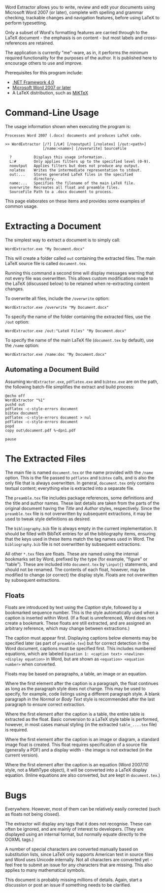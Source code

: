 Word Extractor allows you to write, review and edit your documents using Microsoft Word 2007 (or later), complete with spelling and grammar checking, trackable changes and navigation features, before using LaTeX to perform typesetting.

Only a subset of Word's formatting features are carried through to the LaTeX document - the emphasis is on content - but most labels and cross-references are retained.

The application is currently "me"-ware, as in, it performs the minimum required functionality for the purposes of the author. It is published here to encourage others to use and improve.

Prerequisites for this program include:

  * [.NET Framework 4.0](http://go.microsoft.com/fwlink/?LinkID=186913)
  * [Microsoft Word 2007 or later](http://office.microsoft.com/en-au/word/)
  * A LaTeX distribution, such as [MiKTeX](http://miktex.org/)

#  Command-Line Usage 

The usage information shown when executing the program is:

```
Processes Word 2007 (.docx) documents and produces LaTeX code.

>> WordExtractor [/?] [/L#] [/nooutput] [/nolatex] [/out:<path>]
                 [/name:<name>] [/overwrite] SourceFile

  ?          Displays this usage information..
  L:#        Only applies filters up to the specified level (0-9).
  nooutput   Applies filters but does not produce any output.
  nolatex    Writes the intermediate representation to stdout.
  out:...    Stores generated LaTeX files in the specified
             directory.
  name:...   Specifies the filename of the main LaTeX file.
  overwrite  Recreates all float and preamble files.
  SourceFile Path to a .docx document to process.
```

This page elaborates on these items and provides some examples of common usage.

#  Extracting a Document 

The simplest way to extract a document is to simply call:

```
WordExtractor.exe "My Document.docx"
```

This will create a folder called `out` containing the extracted files. The main LaTeX source file is called `document.tex`.

Running this command a second time will display messages warning that not every file was overwritten. This allows custom modifications made to the LaTeX (discussed below) to be retained when re-extracting content changes.

To overwrite all files, include the `/overwrite` option:

```
WordExtractor.exe /overwrite "My Document.docx"
```

To specify the name of the folder containing the extracted files, use the `/out` option:

```
WordExtractor.exe /out:"LateX Files" "My Document.docx"
```

To specify the name of the main LaTeX file (`document.tex` by default), use the `/name` option:

```
WordExtractor.exe /name:doc "My Document.docx"
```

##  Automating a Document Build 

Assuming `WordExtractor.exe`, `pdflatex.exe` and `bibtex.exe` are on the path, the following batch-file simplifies the extract and build process:

```
@echo off
WordExtractor "%1"
pushd out
pdflatex -c-style-errors document
bibtex document
pdflatex -c-style-errors document > nul
pdflatex -c-style-errors document
popd
copy out\document.pdf %~dpn1.pdf

pause
```

#  The Extracted Files 

The main file is named `document.tex` or the name provided with the `/name` option. This is the file passed to `pdflatex` and `bibtex` calls, and is also the only file that is always overwritten. In general, `document.tex` only contains textual content; everything else is extracted into a separate file.

The `preamble.tex` file includes package references, some definitions and the title and author names. These last details are taken from the parts of the original document having the _Title_ and _Author_ styles, respectively. Since the `preamble.tex` file is not overwritten by subsequent extractions, it may be used to tweak style definitions as desired.

The `bibliography.bib` file is always empty in the current implementation. It should be filled with BibTeX entries for all the bibliography items, ensuring that the keys used in these items match the tag names used in Word. The `bibliography.bib` file is not overwritten by subsequent extractions.

All other `*.tex` files are floats. These are named using the internal bookmarks set by Word, prefixed by the type (for example, "figure" or "table"). These are included into `document.tex` by `\input{}` statements, and should not be renamed. The contents of each float, however, may be modified to change (or correct) the display style. Floats are not overwritten by subsequent extractions.

##  Floats 

Floats are introduced by text using the _Caption_ style, followed by a bookmarked sequence number. This is the style automatically used when a caption is inserted within Word. (If a float is unreferenced, Word does not create a bookmark. These floats are still extracted, and are assigned an arbitrary reference, which may change between extractions.)

The caption must appear first. Displaying captions below elements may be specified later (as part of `preamble.tex`) but for correct detection in the Word document, captions must be specified first. This includes numbered equations, which are labeled `Equation 1: <caption text> <newline> <display equation>` in Word, but are shown as `<equation> <equation number>` when converted.

Floats may be based on paragraphs, a table, an image or an equation.

Where the first element after the caption is a paragraph, the float continues as long as the paragraph style does not change. This may be used to specify, for example, code listings using a different paragraph style. A blank paragraph in the _Normal_ or _Body Text_ style is recommended after the last paragraph to ensure correct extraction.

Where the first element after the caption is a table, the entire table is extracted as the float. Basic conversion to a LaTeX style table is performed, however, in most cases manual styling (in the extracted `table_....tex` file) is required.

Where the first element after the caption is an image or diagram, a standard image float is created. This float requires specification of a source file (generally a PDF) and a display width - the image is not extracted (in the current version).

Where the first element after the caption is an equation (Word 2007/10 style, not a MathType object), it will be converted into a LaTeX display equation. (Inline equations are also converted, but are kept in `document.tex`.)

#  Bugs 

Everywhere. However, most of them can be relatively easily corrected (such as floats not being closed).

The extractor will display any tags that it does not recognise. These can often be ignored, and are mainly of interest to developers. (They are displayed using an internal format, but normally equate directly to the OOXML tags.)

A number of special characters are converted manually based on substitution lists, since LaTeX only supports American text in source files and Word uses Unicode internally. Not all characters are converted yet - feel free to submit an issue for any characters that are missing. This also applies to many mathematical symbols.

This document is probably missing millions of details. Again, start a discussion or post an issue if something needs to be clarified.

